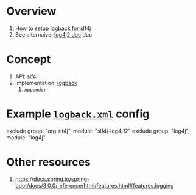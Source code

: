 # Overview
1. How to setup [logback](https://logback.qos.ch/) for [slf4j](TODO)
1. See alternaive: [log4j2 doc](log4j2.md) doc


# Concept
1. API: [slf4j](https://www.slf4j.org/apidocs/org/slf4j/Logger.html)
1. Implementation: [logback](https://logback.qos.ch/) 
    1. [`Appender`](https://logback.qos.ch/apidocs/ch/qos/logback/core/AppenderBase.html) 


# Example [`logback.xml`](TODO) config


exclude group: "org.slf4j", module: "slf4j-log4j12"
exclude group: "log4j", module: "log4j"

# Other resources
1. https://docs.spring.io/spring-boot/docs/3.0.0/reference/html/features.html#features.logging

